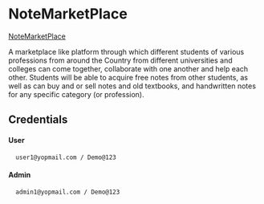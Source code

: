 # NoteMarketPlace

[NoteMarketPlace](https://notemarketplace.netlify.app/)

A marketplace like platform through which different students of various professions from around the Country from different universities and colleges can come together, collaborate with one another and help each other. Students will be able to acquire free notes from other students, as well as can buy and or sell notes and old textbooks, and handwritten notes for any specific category (or profession).

<!-- ## Available Scripts - Small Heading
### `npm start` - Tag
[http://localhost:3000](http://localhost:3000) - Link
-->

## Credentials

#### User
```
  user1@yopmail.com / Demo@123
```

#### Admin
```
  admin1@yopmail.com / Demo@123
```
